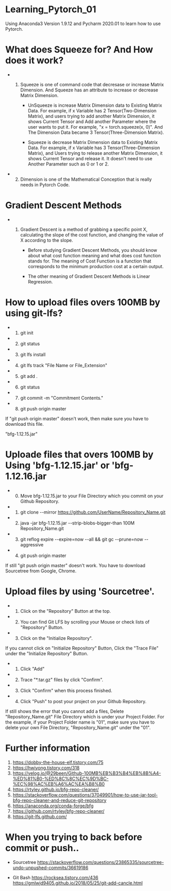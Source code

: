 # Learning_Pytorch_01
Using Anaconda3 Version 1.9.12 and Pycharm 2020.01 to learn how to use Pytorch.


# What does Squeeze for? And How does it work?
- 1. Squeeze is one of command code that decresase or increase Matrix Dimension.
     And Squeeze has an attribute to increase or decrease Matrix Dimension.
     
     - UnSqueeze is increase Matrix Dimension data to Existing Matrix Data.
       For example, if x Variable has 2 Tensor(Two-Dimension Matrix), 
       and users trying to add another Matrix Dimension, 
       it shows Current Tensor and Add another Parameter where the user wants to put it. 
       For example, "x = torch.squeeze(x, 0)".
       And The Dimension Data became 3 Tensor(Three-Dimension Matrix).
       
     - Squeeze is decrease Matrix Dimension data to Existing Matrix Data.
       For example, if x Variable has 3 Tensor(Three-Dimension Matrix),
       and Users trying to release another Matrix Dimension,
       it shows Current Tensor and release it. It doesn't need to use Another Parameter such as 0 or 1 or 2.
       

 - 2. Dimension is one of the Mathematical Conception that is really needs in Pytorch Code. 

# Gradient Descent Methods
- 1. Gradient Descent is a method of grabbing a specific point X, calculating the slope of the cost function, and changing 
     the value of X according to the slope.
     
     - Before studying Gradient Descent Methods, you should know about what cost function meaning and what does cost function
       stands for. The meaning of Cost Function is a function that corresponds to the minimum production cost at a certain output.
       
     - The other meaning of Gradient Descent Methods is Linear Regression.


# How to upload files overs 100MB by using git-lfs?
- 1. git init
- 2. git status
- 3. git lfs install
- 4. git lfs track "File Name or File_Extension"
- 5. git add .
- 6. git status
- 7. git commit -m "Commitment Contents."
- 8. git push origin master

If "git push origin master" doesn't work,
then make sure you have to download this file.

"bfg-1.12.15.jar"

# Uploade files that overs 100MB by Using 'bfg-1.12.15.jar' or 'bfg-1.12.16.jar
- 0. Move bfg-1.12.15.jar to your File Directory which you commit
   on your Github Repository.
- 1. git clone --mirror https://github.com/UserName/Repository_Name.git
- 2. java -jar bfg-1.12.15.jar --strip-blobs-bigger-than 100M Repository_Name.git
- 3. git reflog expire --expire=now --all && git gc --prune=now --aggressive
- 4. git push origin master

If still "git push origin master" doesn't work.
You have to download Sourcetree from Google, Chrome.

# Upload files by using 'Sourcetree'.
- 1. Click on the "Repository" Button at the top.
- 2. You can find Git LFS by scrolling your Mouse or check lists of
   "Repository" Button.
- 3. Click on the "Initialize Repository".

If you cannot click on "Initialize Repository" Button, 
Click the "Trace File" under the "Initialize Repository" Button.

- 1. Click "Add"
- 2. Trace "*.tar.gz" files by click "Confirm".
- 3. Click "Confirm" when this process finished.
- 4. Click "Push" to post your project on your Github Repository.

If still shows the error that you cannot add a files,
Delete "Repository_Name.git" File Directory which is under your Project Folder.
For the example, if your Project Folder name is "01", 
make sure you have to delete your own File Directory, "Repository_Name.git"
under the "01".


# Further information
1. https://dobby-the-house-elf.tistory.com/75
2. https://hwiyong.tistory.com/318
3. https://velog.io/@29been/Github-100MB%EB%B3%B4%EB%8B%A4-%ED%81%B0-%ED%8C%8C%EC%9D%BC-%EC%98%AC%EB%A6%AC%EA%B8%B0
4. https://rtyley.github.io/bfg-repo-cleaner/
5. https://stackoverflow.com/questions/37049901/how-to-use-jar-tool-bfg-repo-cleaner-and-reduce-git-repository
6. https://anaconda.org/conda-forge/bfg
7. https://github.com/rtyley/bfg-repo-cleaner/
8. https://git-lfs.github.com/

# When you trying to back before commit or push..
- Sourcetree
https://stackoverflow.com/questions/23865335/sourcetree-undo-unpushed-commits/36619186

- Git Bash
https://rocksea.tistory.com/436
https://gmlwjd9405.github.io/2018/05/25/git-add-cancle.html
